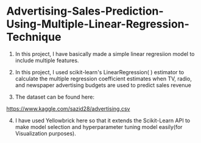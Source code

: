 # Advertising-Sales-Prediction-Using-Multiple-Linear-Regression-Technique

1. In this project, I have basically made a simple linear regresiion model to include multiple features.

2.  In this project, I used scikit-learn's LinearRegression( ) estimator to calculate the multiple regression coefficient estimates when TV, radio, and newspaper advertising budgets are used to predict sales revenue

3. The dataset can be found here:

<https://www.kaggle.com/sazid28/advertising.csv>

4. I have used Yellowbrick here so that it  extends the Scikit-Learn API to make model selection and hyperparameter tuning  model easily(for Visualization purposes).
